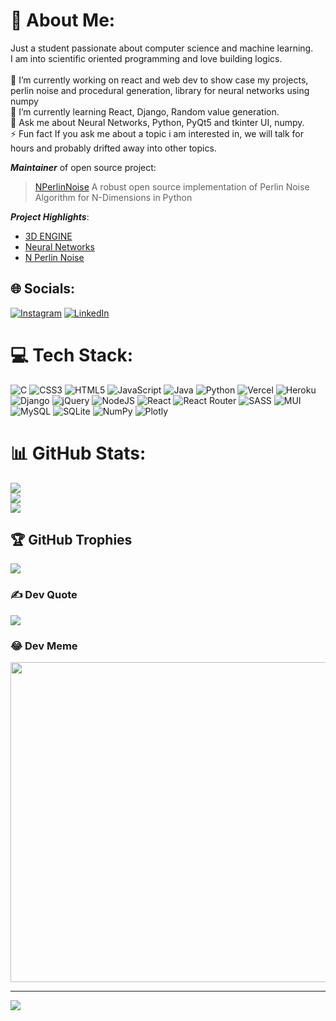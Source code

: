 # 💫 About Me:
Just a student passionate about computer science and machine learning.<br>I am into scientific oriented programming and love building logics.<br><br>🔭  I’m currently working on react and web dev to show case my projects, perlin noise and procedural generation, library for neural networks using numpy<br>🌱 I’m currently learning React, Django, Random value generation.<br>💬 Ask me about Neural Networks, Python, PyQt5 and tkinter UI, numpy.<br>⚡ Fun fact If you ask me about a topic i am interested in, we will talk for hours and probably drifted away into other topics.

_**Maintainer**_ of open source project:
  > [NPerlinNoise](https://pypi.org/project/NPerlinNoise/) A robust open source implementation of Perlin Noise Algorithm for N-Dimensions in Python

_**Project Highlights**_:
- [3D ENGINE](https://github.com/Amith225/3D-ENGINE)
- [Neural Networks](https://github.com/Amith225/NeuralNetworksAndTopologies)
- [N Perlin Noise](https://github.com/Amith225/NPerlinNoise/)


## 🌐 Socials:
[![Instagram](https://img.shields.io/badge/Instagram-%23E4405F.svg?logo=Instagram&logoColor=white)](https://instagram.com/amithm3 )
[![LinkedIn](https://img.shields.io/badge/LinkedIn-%230077B5.svg?logo=linkedin&logoColor=white)](https://linkedin.com/in/amith-m-17088b246) 

# 💻 Tech Stack:
![C](https://img.shields.io/badge/c-%2300599C.svg?style=for-the-badge&logo=c&logoColor=white)
![CSS3](https://img.shields.io/badge/css3-%231572B6.svg?style=for-the-badge&logo=css3&logoColor=white)
![HTML5](https://img.shields.io/badge/html5-%23E34F26.svg?style=for-the-badge&logo=html5&logoColor=white)
![JavaScript](https://img.shields.io/badge/javascript-%23323330.svg?style=for-the-badge&logo=javascript&logoColor=%23F7DF1E)
![Java](https://img.shields.io/badge/java-%23ED8B00.svg?style=for-the-badge&logo=java&logoColor=white)
![Python](https://img.shields.io/badge/python-3670A0?style=for-the-badge&logo=python&logoColor=ffdd54)
![Vercel](https://img.shields.io/badge/vercel-%23000000.svg?style=for-the-badge&logo=vercel&logoColor=white)
![Heroku](https://img.shields.io/badge/heroku-%23430098.svg?style=for-the-badge&logo=heroku&logoColor=white)
![Django](https://img.shields.io/badge/django-%23092E20.svg?style=for-the-badge&logo=django&logoColor=white)
![jQuery](https://img.shields.io/badge/jquery-%230769AD.svg?style=for-the-badge&logo=jquery&logoColor=white)
![NodeJS](https://img.shields.io/badge/node.js-6DA55F?style=for-the-badge&logo=node.js&logoColor=white)
![React](https://img.shields.io/badge/react-%2320232a.svg?style=for-the-badge&logo=react&logoColor=%2361DAFB)
![React Router](https://img.shields.io/badge/React_Router-CA4245?style=for-the-badge&logo=react-router&logoColor=white)
![SASS](https://img.shields.io/badge/SASS-hotpink.svg?style=for-the-badge&logo=SASS&logoColor=white)
![MUI](https://img.shields.io/badge/MUI-%230081CB.svg?style=for-the-badge&logo=material-ui&logoColor=white)
![MySQL](https://img.shields.io/badge/mysql-%2300f.svg?style=for-the-badge&logo=mysql&logoColor=white)
![SQLite](https://img.shields.io/badge/sqlite-%2307405e.svg?style=for-the-badge&logo=sqlite&logoColor=white)
![NumPy](https://img.shields.io/badge/numpy-%23013243.svg?style=for-the-badge&logo=numpy&logoColor=white)
![Plotly](https://img.shields.io/badge/Plotly-%233F4F75.svg?style=for-the-badge&logo=plotly&logoColor=white)

# 📊 GitHub Stats:
![](https://github-readme-stats.vercel.app/api?username=Amith225&theme=dracula&hide_border=true&include_all_commits=false&count_private=false)<br/>
![](https://github-readme-streak-stats.herokuapp.com/?user=Amith225&theme=dracula&hide_border=true)<br/>
![](https://github-readme-stats.vercel.app/api/top-langs/?username=Amith225&theme=dracula&hide_border=true&include_all_commits=false&count_private=false&layout=compact)

## 🏆 GitHub Trophies
![](https://github-profile-trophy.vercel.app/?username=Amith225&theme=radical&no-frame=false&no-bg=true&margin-w=4)

### ✍️ Dev Quote
![](https://quotes-github-readme.vercel.app/api?type=horizontal&theme=radical)

### 😂 Dev Meme
<img src="https://random-memer.herokuapp.com/" width="512px"/>

---
[![](https://visitcount.itsvg.in/api?id=Amith225&icon=0&color=0)](https://visitcount.itsvg.in)
